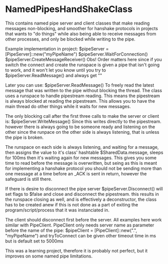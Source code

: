 # NamedPipesHandShakeClass
This contains named pipe server and client classes that make reading messages non-blocking, and smoother for hanshake protocols in projects that wants to "do things" while also being able to receive messages from other processes, and only be blocked while writing to the pipe.

Example implementation in project:
$pipeServer = [PipeServer]::new("myPipeName")
$pipeServer.WaitForConnection()
$pipeServer.CreateMessageReceiver()
Obs! Order matters here since if you switch the connect and create the runspace is given a pipe that isn't going to work, and it won't let you know until you try to $pipeServer.ReadMessage() and always get ""

Later you can use:
$pipeServer.ReadMessage()
To freely read the latest message that was written to the pipe without blocking the thread.
The class uses a runspace to handle pipestream reading.
This means the pipestream is always blocked at reading the pipestream.
This allows you to have the main thread do other things while it waits for new messages.

The only blocking call after the first three calls to make the server or client is:
$pipeServer.WriteMessage()
Since this writes directly to the pipestream. however there is always going to be someone ready and listening on the other
since the runpace on the other side is always listening, that is unless the pipe is broken.

The runspace on each side is always listening, and waiting for a message, then assigns the value to it's class' hashtable $SharedData.message,
sleeps for 100ms then it's waiting again for new messages.
This gives you some time to read before the message is overwritten, but seing as this is meant for implementing a hanshake protocol you should not
be sending more than one message at a time before an _ACK is sent in return, however the safeguard is still there.

If there is desire to disconnect the pipe server $pipeServer.Disconnect() will set flags to $false and close and disconnect the pipestream.
this results in the runspace closing as well, and is effectively a deconstructor, the class has to be created anew if this is not done as a part of 
exiting the program/script/process that it was instanciated in.

The client should disconnect first before the server.
All examples here work similar with PipeClient.
PipeClient only needs server name as parameter before the name of the pipe:
$pipeClient = [PipeClient]::new(".", "myPipeName")
and tryToConnect can be given other timeout time in ms but is default set to 5000ms

This was a learning project, therefore it is probably not perfect, but it improves on some named pipe limitations.
